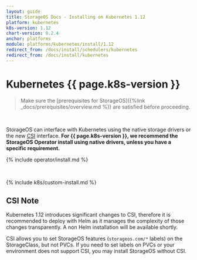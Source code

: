 ```yaml
---
layout: guide
title: StorageOS Docs - Installing on Kubernetes 1.12
platform: kubernetes
k8s-version: 1.12
chart-version: 0.2.4
anchor: platforms
module: platforms/kubernetes/install/1.12
redirect_from: /docs/install/schedulers/kubernetes
redirect_from: /docs/install/kubernetes
---
```


# Kubernetes {{ page.k8s-version }}

> Make sure the 
> [prerequisites for StorageOS]({%link _docs/prerequisites/overview.md %}) are
> satisfied before proceeding.

&nbsp;

StorageOS can interface with Kubernetes using the native storage drivers or
the new
[CSI](https://kubernetes.io/blog/2018/01/introducing-container-storage-interface/)
interface.  __For {{ page.k8s-version }}, we recommend the StorageOS Operator
install using native drivers, unless you have a specific requirement.__

{% include operator/install.md %}

&nbsp;

{% include k8s/custom-install.md %}


## CSI Note

Kubernetes 1.12 introduces significant changes to CSI, therefore it is
recommended to deploy with Helm as it manages the complexity of those changes
transparently. A non Helm installation will be available shortly.

CSI allows you to set StorageOS features (`storageos.com/*` labels) on the
StorageClass, but not PVCs. If you need to set labels on PVCs or your
environment does not support CSI, you may install StorageOS without CSI.
